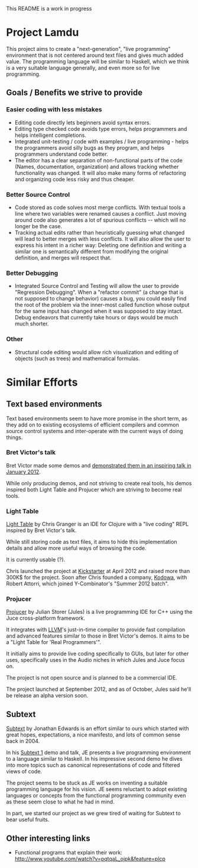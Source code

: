 This README is a work in progress

# Project Lamdu

This project aims to create a "next-generation", "live programming" environment that is not centered around text files and gives much added value. The programming language will be similar to Haskell, which we think is a very suitable language generally, and even more so for live programming.

## Goals / Benefits we strive to provide

### Easier coding with less mistakes

* Editing code directly lets beginners avoid syntax errors.
* Editing type checked code avoids type errors, helps programmers and helps intelligent completions.
* Integrated unit-testing / code with examples / live programming - helps the programmers avoid silly bugs as they program, and helps programmers understand code better.
* The editor has a clear separation of non-functional parts of the code (Names, documentation, organization) and allows tracking whether functionality was changed. It will also make many forms of refactoring and organizing code less risky and thus cheaper.

### Better Source Control

* Code stored as code solves most merge conflicts. With textual tools a line where two variables were renamed causes a conflict. Just moving around code also generates a lot of spurious conflicts -- which will no longer be the case.
* Tracking actual edits rather than heuristically guessing what changed will lead to better merges with less conflicts. It will also allow the user to express his intent in a richer way: Deleting one definition and writing a similar one is semantically different from modifying the original definition, and merges will respect that.

### Better Debugging

* Integrated Source Control and Testing will allow the user to provide "Regression Debugging".
  When a "refactor commit" (a change that is not supposed to change behavior) causes a bug,
  you could easily find the root of the problem via the inner-most called function whose output for the same input has changed when it was supposed to stay intact.
  Debug endeavors that currently take hours or days would be much much shorter.

### Other

* Structural code editing would allow rich visualization and editing of objects (such as trees) and mathematical formulas.

# Similar Efforts

## Text based environments

Text based environments seem to have more promise in the short term, as they add on to existing ecosystems of efficient compilers and common source control systems and inter-operate with the current ways of doing things.

### Bret Victor's talk

Bret Victor made some demos and [demonstrated them in an inspiring talk in January 2012](http://vimeo.com/36579366).

While only producing demos, and not striving to create real tools, his demos inspired both Light Table and Projucer which are striving to become real tools.

### Light Table

[Light Table](http://www.kickstarter.com/projects/ibdknox/light-table) by Chris Granger is an IDE for Clojure with a "live coding" REPL inspired by Bret Victor's talk.

While still storing code as text files, it aims to hide this implementation details and allow more useful ways of browsing the code.

It is currently usable (?).

Chris launched the project at [Kickstarter](http://www.kickstarter.com/) at April 2012 and raised more than 300K$ for the project.
Soon after Chris founded a company, [Kodowa](http://www.kodowa.com/), with Robert Attorri, which joined Y-Combinator's "Summer 2012 batch".

### Projucer

[Projucer](http://www.rawmaterialsoftware.com/viewtopic.php?f=12&t=9793) by Julian Storer (Jules) is a live programming IDE for C++ using the Juce cross-platform framework.

It integrates with [LLVM](http://llvm.org/)'s just-in-time compiler to provide fast compilation and advanced features similar to those in Bret Victor's demos. It aims to be a "Light Table for 'Real Programmers'".

It initially aims to provide live coding specifically to GUIs, but later for other uses, specifically uses in the Audio niches in which Jules and Juce focus on.

The project is not open source and is planned to be a commercial IDE.

The project launched at September 2012, and as of October, Jules said he'll be release an alpha version soon.

## Subtext

[Subtext](http://subtextual.org/) by Jonathan Edwards is an effort similar to ours which started with great hopes, expectations, a nice manifesto, and lots of common sense back in 2004.

In his [Subtext 1](http://subtextual.org/demo1.html) demo and talk, JE presents a live programming environment to a language similar to Haskell. In his impressive second demo he dives into more topics such as canonical representations of code and filtered views of code.

The project seems to be stuck as JE works on inventing a suitable programming language for his vision.
JE seems reluctant to adopt existing languages or concepts from the functional programming community even as these seem close to what he had in mind.

In part, we started our project as we grew tired of waiting for Subtext to bear useful fruits.

## Other interesting links

* Functional programs that explain their work: http://www.youtube.com/watch?v=pqtqaL_ojpk&feature=plcp
